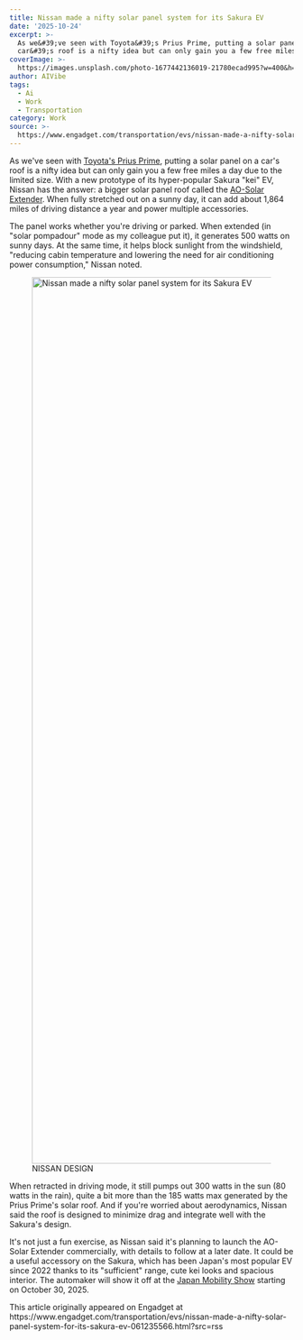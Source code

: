 ```yaml
---
title: Nissan made a nifty solar panel system for its Sakura EV
date: '2025-10-24'
excerpt: >-
  As we&#39;ve seen with Toyota&#39;s Prius Prime, putting a solar panel on a
  car&#39;s roof is a nifty idea but can only gain you a few free miles a da...
coverImage: >-
  https://images.unsplash.com/photo-1677442136019-21780ecad995?w=400&h=200&fit=crop&auto=format
author: AIVibe
tags:
  - Ai
  - Work
  - Transportation
category: Work
source: >-
  https://www.engadget.com/transportation/evs/nissan-made-a-nifty-solar-panel-system-for-its-sakura-ev-061235566.html?src=rss
---
```

<p>As we&#39;ve seen with <a data-i13n="cpos:1;pos:1" href="https://www.engadget.com/toyota-2023-prius-prime-plug-in-hybrid-162057073.html">Toyota&#39;s Prius Prime</a>, putting a solar panel on a car&#39;s roof is a nifty idea but can only gain you a few free miles a day due to the limited size. With a new prototype of its hyper-popular Sakura &quot;kei&quot; EV, Nissan has the answer: a bigger solar panel roof called the <a data-i13n="cpos:2;pos:1" href="https://global.nissannews.com/en/releases/release-4490cf5fc2161a51d431ba720301391e">AO-Solar Extender</a>. When fully stretched out on a sunny day, it can add about 1,864 miles of driving distance a year and power multiple accessories.</p>
<p>The panel works whether you&#39;re driving or parked. When extended (in &quot;solar pompadour&quot; mode as my colleague put it), it generates 500 watts on sunny days. At the same time, it helps block sunlight from the windshield, &quot;reducing cabin temperature and lowering the need for air conditioning power consumption,&quot; Nissan noted.&nbsp;&nbsp;</p>
<span id="end-legacy-contents"></span><figure><img src="https://s.yimg.com/os/creatr-uploaded-images/2025-10/be4c0a10-b097-11f0-bfd6-66ab36382b98" data-crop-orig-src="https://s.yimg.com/os/creatr-uploaded-images/2025-10/be4c0a10-b097-11f0-bfd6-66ab36382b98" style="height:1573px;width:2800px;" alt="Nissan made a nifty solar panel system for its Sakura EV" data-uuid="384b6285-df78-327f-af42-18c17834d8b6"><figcaption></figcaption><div class="photo-credit">NISSAN DESIGN</div></figure>
<p>When retracted in driving mode, it still pumps out 300 watts in the sun (80 watts in the rain), quite a bit more than the 185 watts max generated by the Prius Prime&#39;s solar roof. And if you&#39;re worried about aerodynamics, Nissan said the roof is designed to minimize drag and integrate well with the Sakura&#39;s design.&nbsp;</p>
<p>It&#39;s not just a fun exercise, as Nissan said it&#39;s planning to launch the AO-Solar Extender commercially, with details to follow at a later date. It could be a useful accessory on the Sakura, which has been Japan&#39;s most popular EV since 2022 thanks to its &quot;sufficient&quot; range, cute kei looks and spacious interior. The automaker will show it off at the <a data-i13n="cpos:3;pos:1" href="https://www.japan-mobility-show.com/en/">Japan Mobility Show</a> starting on October 30, 2025.&nbsp;</p>This article originally appeared on Engadget at https://www.engadget.com/transportation/evs/nissan-made-a-nifty-solar-panel-system-for-its-sakura-ev-061235566.html?src=rss
